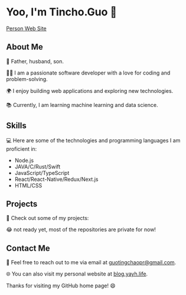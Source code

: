 # Yoo, I'm Tincho.Guo 👋

[Person Web Site ](https://me.bitedance.fun)

## About Me

👨 Father, husband, son.

👨‍💻 I am a passionate software developer with a love for coding and problem-solving.

🌍 I enjoy building web applications and exploring new technologies.

📚 Currently, I am learning machine learning and data science.

## Skills

💻 Here are some of the technologies and programming languages I am proficient in:

- Node.js
- JAVA/C/Rust/Swift
- JavaScript/TypeScript
- React/React-Native/Redux/Next.js
- HTML/CSS


## Projects

🚀 Check out some of my projects:

😂 not ready yet, most of the repositories are private for now!

## Contact Me

📧 Feel free to reach out to me via email at [guotingchaopr@gmail.com](guotingchaopr@gmail.com).

🌐 You can also visit my personal website at [blog.yayh.life](https://blog.yayh.life).

Thanks for visiting my GitHub home page! 😄
